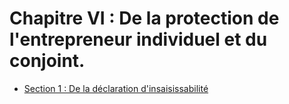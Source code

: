 # Chapitre VI : De la protection de l'entrepreneur individuel et du conjoint.

- [Section 1 : De la déclaration d'insaisissabilité](section-1)
